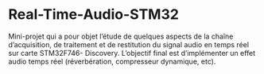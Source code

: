 # Real-Time-Audio-STM32
Mini-projet qui a pour objet l’étude de quelques aspects de la chaîne d’acquisition, de traitement et de restitution du signal audio en temps réel sur carte STM32F746- Discovery. L’objectif final est d’implémenter un effet audio temps réel (réverbération, compresseur dynamique, etc).
